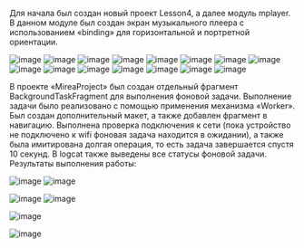 Для начала был создан новый проект Lesson4, а далее модуль mplayer. В данном модуле был создан экран музыкального плеера с использованием «binding» для горизонтальной и портретной ориентации.

![image](https://github.com/user-attachments/assets/b2456645-8d45-4ad7-86d5-79399129fa1f)
![image](https://github.com/user-attachments/assets/0b376964-3ff3-4efd-abf3-045e0d8c8da9)
![image](https://github.com/user-attachments/assets/78126368-5e60-4d91-b248-c685db5133dd)
![image](https://github.com/user-attachments/assets/d138ceec-e9e4-449a-afca-ed0c83a9e77f)
![image](https://github.com/user-attachments/assets/5ecb8a15-44d4-4cd0-9eb0-e34ba3ccb73c)
![image](https://github.com/user-attachments/assets/c21b1684-e064-48e4-a411-1590a1a3610c)
![image](https://github.com/user-attachments/assets/b1bc8377-eb6a-4971-a1eb-c50328756df7)
![image](https://github.com/user-attachments/assets/156a1b30-4dc7-469f-91af-73c49e83aa3d)
![image](https://github.com/user-attachments/assets/2a3fe29b-5aec-46e8-8cdc-a1e74350202e)
![image](https://github.com/user-attachments/assets/b8925d57-a035-4430-af96-dd11bcbe41da)
![image](https://github.com/user-attachments/assets/51be7c04-e615-4765-968f-d960147a9f8f)
![image](https://github.com/user-attachments/assets/2c9e2774-080e-46c0-bf7b-913170798752)
![image](https://github.com/user-attachments/assets/20786399-6f69-4cdc-a2fd-1416e491d738)
![image](https://github.com/user-attachments/assets/cf03c55b-a176-4e14-97a0-6635fba19093)
![image](https://github.com/user-attachments/assets/208629e3-4c20-435c-9de1-a9f7fe8adbf5)

В проекте «MireaProject» был создан отдельный фрагмент BackgroundTaskFragment для выполнения фоновой
задачи. Выполнение задачи было реализовано с помощью применения механизма «Worker». Был создан дополнительный макет, а также добавлен фрагмент в навигацию. 
Выполнена проверка подключения к сети (пока устройство не подключено к wifi фоновая задача находится в ожидании), а также была имитирована долгая операция, то есть задача завершается спустя 10 секунд. В logcat также выведены все статусы фоновой задачи.
Результаты выполнения работы:

![image](https://github.com/user-attachments/assets/527ec710-95e3-41c8-bfef-45eb0a91ec8a) ![image](https://github.com/user-attachments/assets/0e703693-c5f1-4dde-9332-1a5da8e14598)

![image](https://github.com/user-attachments/assets/3d28c8e0-5f67-4b15-b153-afd05e51d632) ![image](https://github.com/user-attachments/assets/16a99cf6-d7b7-4531-887b-b6dcbb3928a6)

![image](https://github.com/user-attachments/assets/1209a284-687e-4a69-8963-68c75409b450)

![image](https://github.com/user-attachments/assets/6645e27c-e70a-409b-bac3-c7d52b12b44a)

